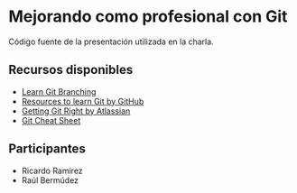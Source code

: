 # Mejorando como profesional con Git

Código fuente de la presentación utilizada en la charla.

## Recursos disponibles

- [Learn Git Branching](https://learngitbranching.js.org/)
- [Resources to learn Git by GitHub](https://try.github.io/)
- [Getting Git Right by Atlassian](https://www.atlassian.com/git)
- [Git Cheat Sheet](https://github.com/arslanbilal/git-cheat-sheet/blob/master/other-sheets/git-cheat-sheet-es.md)

## Participantes

- Ricardo Ramírez
- Raúl Bermúdez